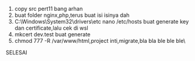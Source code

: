 1. copy src pert11 bang arhan
2. buat folder nginx,php,terus buat isi isinya dah
3. C:\Windows\System32\drivers\etc
nano /etc/hosts
 buat generate key dan certificate,lalu cek di wsl
 4. mkcert dev.test buat generate
 5. chmod 777 -R /var/www/html,project inti,migrate,bla bla ble ble ble\

 SELESAI